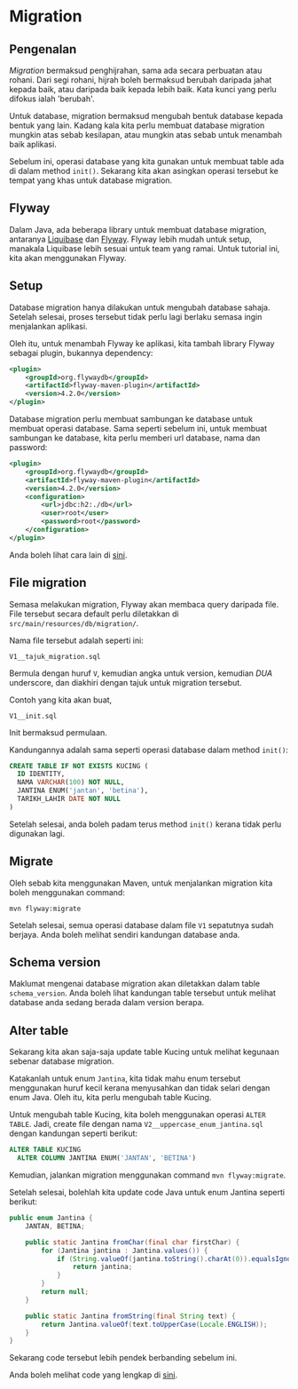 # Migration

## Pengenalan

_Migration_ bermaksud penghijrahan, sama ada secara perbuatan atau rohani. Dari segi rohani, hijrah boleh bermaksud berubah daripada jahat kepada baik, atau daripada baik kepada lebih baik. Kata kunci yang perlu difokus ialah 'berubah'.

Untuk database, migration bermaksud mengubah bentuk database kepada bentuk yang lain. Kadang kala kita perlu membuat database migration mungkin atas sebab kesilapan, atau mungkin atas sebab untuk menambah baik aplikasi.

Sebelum ini, operasi database yang kita gunakan untuk membuat table ada di dalam method `init()`. Sekarang kita akan asingkan operasi tersebut ke tempat yang khas untuk database migration.

## Flyway

Dalam Java, ada beberapa library untuk membuat database migration, antaranya [Liquibase](http://www.liquibase.org) dan [Flyway](https://flywaydb.org). Flyway lebih mudah untuk setup, manakala Liquibase lebih sesuai untuk team yang ramai. Untuk tutorial ini, kita akan menggunakan Flyway.

## Setup

Database migration hanya dilakukan untuk mengubah database sahaja. Setelah selesai, proses tersebut tidak perlu lagi berlaku semasa ingin menjalankan aplikasi.

Oleh itu, untuk menambah Flyway ke aplikasi, kita tambah library Flyway sebagai plugin, bukannya dependency:

```xml
<plugin>
    <groupId>org.flywaydb</groupId>
    <artifactId>flyway-maven-plugin</artifactId>
    <version>4.2.0</version>
</plugin>
```

Database migration perlu membuat sambungan ke database untuk membuat operasi database. Sama seperti sebelum ini, untuk membuat sambungan ke database, kita perlu memberi url database, nama dan password:

```xml
<plugin>
    <groupId>org.flywaydb</groupId>
    <artifactId>flyway-maven-plugin</artifactId>
    <version>4.2.0</version>
    <configuration>
        <url>jdbc:h2:./db</url>
        <user>root</user>
        <password>root</password>
    </configuration>
</plugin>
```

Anda boleh lihat cara lain di [sini](https://flywaydb.org/documentation/maven/).

## File migration

Semasa melakukan migration, Flyway akan membaca query daripada file. File tersebut secara default perlu diletakkan di `src/main/resources/db/migration/`.

Nama file tersebut adalah seperti ini:

```
V1__tajuk_migration.sql
```

Bermula dengan huruf `V`, kemudian angka untuk version, kemudian *DUA* underscore, dan diakhiri dengan tajuk untuk migration tersebut.

Contoh yang kita akan buat,

```
V1__init.sql
```

Init bermaksud permulaan.

Kandungannya adalah sama seperti operasi database dalam method `init()`:

```sql
CREATE TABLE IF NOT EXISTS KUCING (
  ID IDENTITY,
  NAMA VARCHAR(100) NOT NULL,
  JANTINA ENUM('jantan', 'betina'),
  TARIKH_LAHIR DATE NOT NULL
)
```

Setelah selesai, anda boleh padam terus method `init()` kerana tidak perlu digunakan lagi.

## Migrate

Oleh sebab kita menggunakan Maven, untuk menjalankan migration kita boleh menggunakan command:

```
mvn flyway:migrate
```

Setelah selesai, semua operasi database dalam file `V1` sepatutnya sudah berjaya. Anda boleh melihat sendiri kandungan database anda.

## Schema version

Maklumat mengenai database migration akan diletakkan dalam table `schema_version`. Anda boleh lihat kandungan table tersebut untuk melihat database anda sedang berada dalam version berapa.

## Alter table

Sekarang kita akan saja-saja update table Kucing untuk melihat kegunaan sebenar database migration.

Katakanlah untuk enum `Jantina`, kita tidak mahu enum tersebut menggunakan huruf kecil kerana menyusahkan dan tidak selari dengan enum Java. Oleh itu, kita perlu mengubah table Kucing.

Untuk mengubah table Kucing, kita boleh menggunakan operasi `ALTER TABLE`. Jadi, create file dengan nama `V2__uppercase_enum_jantina.sql` dengan kandungan seperti berikut:

```sql
ALTER TABLE KUCING
  ALTER COLUMN JANTINA ENUM('JANTAN', 'BETINA')
```

Kemudian, jalankan migration menggunakan command `mvn flyway:migrate`.

Setelah selesai, bolehlah kita update code Java untuk enum Jantina seperti berikut:

```java
public enum Jantina {
    JANTAN, BETINA;

    public static Jantina fromChar(final char firstChar) {
        for (Jantina jantina : Jantina.values()) {
            if (String.valueOf(jantina.toString().charAt(0)).equalsIgnoreCase(String.valueOf(firstChar))) {
                return jantina;
            }
        }
        return null;
    }

    public static Jantina fromString(final String text) {
        return Jantina.valueOf(text.toUpperCase(Locale.ENGLISH));
    }
}
```

Sekarang code tersebut lebih pendek berbanding sebelum ini.

Anda boleh melihat code yang lengkap di [sini](https://github.com/JomBelajarJava/contoh-code-java/tree/master/database/tutorialh2-flyway).
